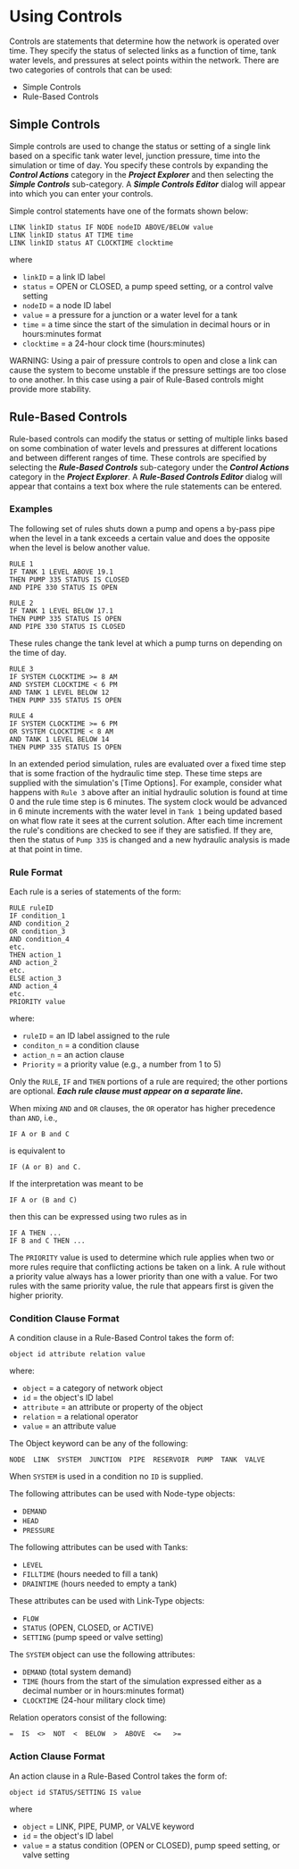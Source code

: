 # Using Controls
Controls are statements that determine how the network is operated over time. They
specify the status of selected links as a function of time, tank water levels, and
pressures at select points within the network. There are two categories of controls
that can be used:
- Simple Controls
- Rule-Based Controls

## Simple Controls
Simple controls are used to change the status or setting of a single link based on a specific tank water level, junction pressure, time into the simulation or time of day. You specify these controls by expanding the ***Control Actions*** category in the ***Project Explorer*** and then selecting the ***Simple Controls*** sub-category. A ***<a>Simple Controls Editor</a>*** dialog will appear into which you can enter your controls.

Simple control statements have one of the formats shown below:
```
LINK linkID status IF NODE nodeID ABOVE/BELOW value
LINK linkID status AT TIME time
LINK linkID status AT CLOCKTIME clocktime
```
where
- `linkID` = a link ID label
- `status` = OPEN or CLOSED, a pump speed setting, or a control valve setting
- `nodeID` = a node ID label
- `value` = a pressure for a junction or a water level for a tank
- `time` = a time since the start of the simulation in decimal hours or in hours:minutes format
- `clocktime` = a 24-hour clock time (hours:minutes)

WARNING:
Using a pair of pressure controls to open and close a link can cause the system to become unstable if the pressure settings are too close to one another. In this case using a pair of Rule-Based controls might provide more stability.

## Rule-Based Controls
Rule-based controls can modify the status or setting of multiple links based on some combination of water levels and pressures at different locations and between different ranges of time. These controls are specified by selecting the ***Rule-Based Controls*** sub-category under the ***Control Actions*** category in the ***Project Explorer***. A ***<a>Rule-Based Controls Editor</a>*** dialog will appear that contains a text box where the rule statements can be entered.

### Examples
The following set of rules shuts down a pump and opens a by-pass pipe when the level in a tank exceeds a certain value and does the opposite when the level is below another value.
```
RULE 1
IF TANK 1 LEVEL ABOVE 19.1
THEN PUMP 335 STATUS IS CLOSED
AND PIPE 330 STATUS IS OPEN
  
RULE 2
IF TANK 1 LEVEL BELOW 17.1
THEN PUMP 335 STATUS IS OPEN
AND PIPE 330 STATUS IS CLOSED
```

These rules change the tank level at which a pump turns on depending on the time of day.
```
RULE 3
IF SYSTEM CLOCKTIME >= 8 AM
AND SYSTEM CLOCKTIME < 6 PM
AND TANK 1 LEVEL BELOW 12
THEN PUMP 335 STATUS IS OPEN
  
RULE 4
IF SYSTEM CLOCKTIME >= 6 PM
OR SYSTEM CLOCKTIME < 8 AM
AND TANK 1 LEVEL BELOW 14
THEN PUMP 335 STATUS IS OPEN
```

In an extended period simulation, rules are evaluated over a fixed time step that is some fraction of the hydraulic time step. These time steps are supplied with the simulation's [Time Options]. For example, consider what happens with `Rule 3` above after an initial hydraulic solution is found at time 0 and the rule time step is 6 minutes. The system clock would be advanced in 6 minute increments with the water level in `Tank 1` being updated based on what flow rate it sees at the current solution. After each time increment the rule's conditions are checked to see if they are satisfied. If they are, then the status of `Pump 335` is changed and a new hydraulic analysis is made at that point in time.

### Rule Format
Each rule is a series of statements of the form:
```
RULE ruleID
IF condition_1
AND condition_2
OR condition_3
AND condition_4
etc.
THEN action_1
AND action_2
etc.
ELSE action_3
AND action_4
etc.
PRIORITY value
```
where:
- `ruleID` = an ID label assigned to the rule
- `conditon_n` = a condition clause
- `action_n` = an action clause
- `Priority` = a priority value (e.g., a number from 1 to 5)

Only the `RULE`, `IF` and `THEN` portions of a rule are required; the other portions are optional. ***Each rule clause must appear on a separate line.***

 When mixing `AND` and `OR` clauses, the `OR` operator has higher precedence than `AND`, i.e.,
```
IF A or B and C
```
is equivalent to
```
IF (A or B) and C.
```
If the interpretation was meant to be
```
IF A or (B and C)
```
then this can be expressed using two rules as in
```
IF A THEN ...
IF B and C THEN ...
```

The `PRIORITY` value is used to determine which rule applies when two or more rules require that
conflicting actions be taken on a link. A rule without a priority value always has a lower priority than
one with a value. For two rules with the same priority value, the rule that appears first is given the
higher priority.

### Condition Clause Format
A condition clause in a Rule-Based Control takes the form of:
```
object id attribute relation value
```
where:
- `object` = a category of network object
- `id` = the object's ID label
- `attribute` = an attribute or property of the object
- `relation` = a relational operator
- `value` = an attribute value

The Object keyword can be any of the following:
```
NODE  LINK  SYSTEM  JUNCTION  PIPE  RESERVOIR  PUMP  TANK  VALVE
```
When `SYSTEM` is used in a condition no `ID` is supplied.

The following attributes can be used with Node-type objects:
- `DEMAND`
- `HEAD`
- `PRESSURE`

The following attributes can be used with Tanks:
- `LEVEL`
- `FILLTIME` (hours needed to fill a tank)
- `DRAINTIME` (hours needed to empty a tank)

These attributes can be used with Link-Type objects:
- `FLOW`
- `STATUS` (OPEN, CLOSED, or ACTIVE)
- `SETTING` (pump speed or valve setting)

The `SYSTEM` object can use the following attributes:
- `DEMAND` (total system demand) 
- `TIME` (hours from the start of the simulation expressed either as a decimal number or in
hours:minutes format)
- `CLOCKTIME` (24-hour military clock time)

Relation operators consist of the following:
```
=  IS  <>  NOT  <  BELOW  >  ABOVE  <=   >=
```

### Action Clause Format
An action clause in a Rule-Based Control takes the form of:
```
object id STATUS/SETTING IS value
```
where
- `object` = LINK, PIPE, PUMP, or VALVE keyword
- `id` = the object's ID label
- `value` = a status condition (OPEN or CLOSED), pump speed setting, or valve setting

